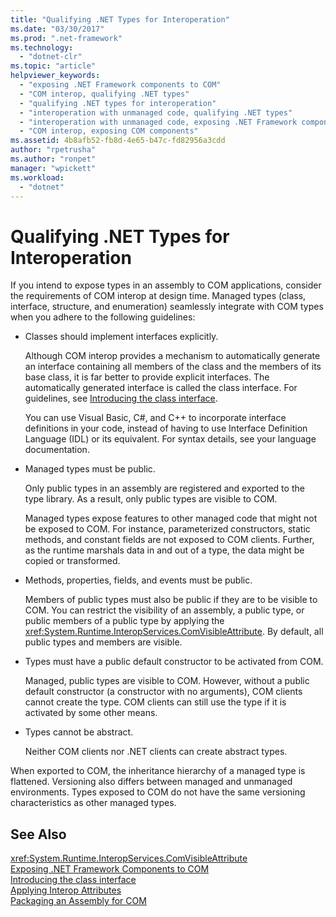 ```yaml
---
title: "Qualifying .NET Types for Interoperation"
ms.date: "03/30/2017"
ms.prod: ".net-framework"
ms.technology: 
  - "dotnet-clr"
ms.topic: "article"
helpviewer_keywords: 
  - "exposing .NET Framework components to COM"
  - "COM interop, qualifying .NET types"
  - "qualifying .NET types for interoperation"
  - "interoperation with unmanaged code, qualifying .NET types"
  - "interoperation with unmanaged code, exposing .NET Framework components"
  - "COM interop, exposing COM components"
ms.assetid: 4b8afb52-fb8d-4e65-b47c-fd82956a3cdd
author: "rpetrusha"
ms.author: "ronpet"
manager: "wpickett"
ms.workload: 
  - "dotnet"
---
```

# Qualifying .NET Types for Interoperation
If you intend to expose types in an assembly to COM applications, consider the requirements of COM interop at design time. Managed types (class, interface, structure, and enumeration) seamlessly integrate with COM types when you adhere to the following guidelines:  
  
-   Classes should implement interfaces explicitly.  
  
     Although COM interop provides a mechanism to automatically generate an interface containing all members of the class and the members of its base class, it is far better to provide explicit interfaces. The automatically generated interface is called the class interface. For guidelines, see [Introducing the class interface](com-callable-wrapper.md#introducing-the-class-interface).  
  
     You can use Visual Basic, C#, and C++ to incorporate interface definitions in your code, instead of having to use Interface Definition Language (IDL) or its equivalent. For syntax details, see your language documentation.  
  
-   Managed types must be public.  
  
     Only public types in an assembly are registered and exported to the type library. As a result, only public types are visible to COM.  
  
     Managed types expose features to other managed code that might not be exposed to COM. For instance, parameterized constructors, static methods, and constant fields are not exposed to COM clients. Further, as the runtime marshals data in and out of a type, the data might be copied or transformed.  
  
-   Methods, properties, fields, and events must be public.  
  
     Members of public types must also be public if they are to be visible to COM. You can restrict the visibility of an assembly, a public type, or public members of a public type by applying the <xref:System.Runtime.InteropServices.ComVisibleAttribute>. By default, all public types and members are visible.  
  
-   Types must have a public default constructor to be activated from COM.  
  
     Managed, public types are visible to COM. However, without a public default constructor (a constructor with no arguments), COM clients cannot create the type. COM clients can still use the type if it is activated by some other means.  
  
-   Types cannot be abstract.  
  
     Neither COM clients nor .NET clients can create abstract types.  
  
 When exported to COM, the inheritance hierarchy of a managed type is flattened. Versioning also differs between managed and unmanaged environments. Types exposed to COM do not have the same versioning characteristics as other managed types.  
  
## See Also  
 <xref:System.Runtime.InteropServices.ComVisibleAttribute>  
 [Exposing .NET Framework Components to COM](../../../docs/framework/interop/exposing-dotnet-components-to-com.md)  
 [Introducing the class interface](com-callable-wrapper.md#introducing-the-class-interface)  
 [Applying Interop Attributes](../../../docs/framework/interop/applying-interop-attributes.md)  
 [Packaging an Assembly for COM](../../../docs/framework/interop/packaging-an-assembly-for-com.md)
